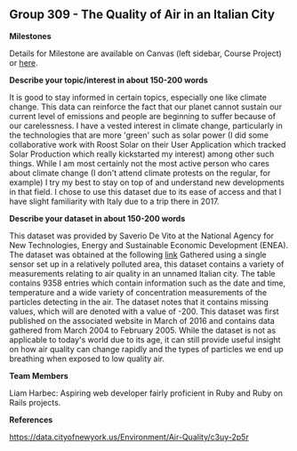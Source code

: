 ## Group 309 - The Quality of Air in an Italian City ##

**Milestones**

Details for Milestone are available on Canvas (left sidebar, Course Project) or [here](https://firas.moosvi.com/courses/data301/project/milestone01.html).

**Describe your topic/interest in about 150-200 words**

It is good to stay informed in certain topics, especially one like climate change. This data can reinforce the fact that our planet cannot sustain our current level of emissions and people are beginning to suffer because of our carelessness. I have a vested interest in climate change, particularly in the technologies that are more 'green' such as solar power (I did some collaborative work with Roost Solar on their User Application which tracked Solar Production which really kickstarted my interest) among other such things. While I am most certainly not the most active person who cares about climate change (I don't attend climate protests on the regular, for example) I try my best to stay on top of and understand new developments in that field. I chose to use this dataset due to its ease of access and that I have slight familiarity with Italy due to a trip there in 2017.

**Describe your dataset in about 150-200 words**

This dataset was provided by Saverio De Vito at the National Agency for New Technologies, Energy and Sustainable Economic Development (ENEA). The dataset was obtained at the following [link](https://archive.ics.uci.edu/ml/datasets/Air+Quality)
Gathered using a single sensor set up in a relatively polluted area, this dataset contains a variety of measurements relating to air quality in an unnamed Italian city. The table contains 9358 entries which contain information such as the date and time, temperature and a wide variety of concentration measurements of the particles detecting in the air. The dataset notes that it contains missing values, which will are denoted with a value of -200. This dataset was first published on the associated website in March of 2016 and contains data gathered from March 2004 to February 2005. While the dataset is not as applicable to today's world due to its age, it can still provide useful insight on how air quality can change rapidly and the types of particles we end up breathing when exposed to low quality air.

**Team Members**

Liam Harbec: Aspiring web developer fairly proficient in Ruby and Ruby on Rails projects.

**References**

https://data.cityofnewyork.us/Environment/Air-Quality/c3uy-2p5r
